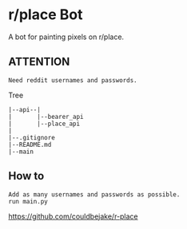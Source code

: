 # r/place Bot

A bot for painting pixels on r/place.

## ATTENTION 
 `` Need reddit usernames and passwords. ``

Tree

    |--api--|
    |       |--bearer_api
    |       |--place_api
    |
    |--.gitignore
    |--README.md
    |--main

## How to
    Add as many usernames and passwords as possible.
    run main.py
    


https://github.com/couldbejake/r-place
